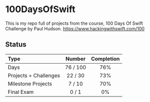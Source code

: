 # 100DaysOfSwift

This is my repo full of projects from the course, 100 Days Of Swift Challenge by Paul Hudson.
https://www.hackingwithswift.com/100

## Status

Type               | Number  | Completion
:---               |  :---:  |   :---:
Days           |  76 / 100 | 76%
Projects + Challenges |  22 / 30 | 73%
Milestone Projects |  7 / 10 | 70%
Final Exam         |  0 / 1  | 0%

